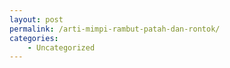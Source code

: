 ```yaml
---
layout: post
permalink: /arti-mimpi-rambut-patah-dan-rontok/
categories:
    - Uncategorized
---
```


